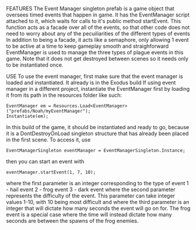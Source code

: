 FEATURES
The Event Manager singleton prefab is a game object that oversees timed events that happen in game. 
It has the EventManager script attached to it, which waits for calls to it's public method startEvent.
This function acts as a facade over all of the events, so that other code does not need to worry about any of the pecuiliarities of the different types of events
In addition to being a facade, it acts like a semaphore, only allowing 1 event to be active at a time to keep gameplay smooth and straighforward
EventManager is used to manage the three types of plague events in this game.
Note that it does not get destroyed between scenes so it needs only to be instantiated once.


USE
To use the event manager, first make sure that the event manager is loaded and instantiated. It already is in the Exodus build 
If using event manager in a different project, instantiate the EventManager first by loading it from its path in the resources folder like such:

    EventManager em = Resources.Load<EventManager>("prefabs/Noah/myEventManager");
    Instantiate(em);

In this build of the game, it should be instantiated and ready to go, because it is a DontDestroyOnLoad singleton structure that has already been placed in the first scene. To access it, use

    EventManagerSingleton eventManager = EventManagerSingleton.Instance;

then you can start an event with

    eventManager.startEvent(1, 7, 10);

where the first parameter is an integer corresponding to the type of event 1 - hail event 2 - frog event 3 - dark event where the second parameter represents the difficulty of the event.
This parameter can take integer values 1-10, with 10 being most difficult and where the third parameter is an integer that will dictate how many seconds the event will go on for. 
The frog event is a special case where the time will instead dictate how many seconds are between the spawns of the frog enemies.
